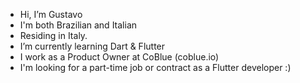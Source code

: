 - Hi, I’m Gustavo
- I'm both Brazilian and Italian
- Residing in Italy.
- I’m currently learning Dart & Flutter
- I work as a Product Owner at CoBlue (coblue.io)
- I'm looking for a part-time job or contract as a Flutter developer :)

